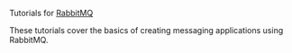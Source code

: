Tutorials for [RabbitMQ](http://www.rabbitmq.com/getstarted.html)

These tutorials cover the basics of creating messaging applications using RabbitMQ.
